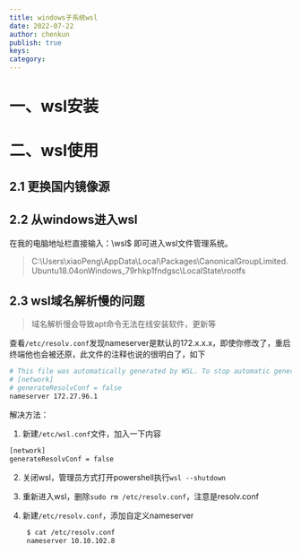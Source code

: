 ```yaml
---
title: windows子系统wsl
date: 2022-07-22
author: chenkun
publish: true
keys:
category:
---
```


# 一、wsl安装

# 二、wsl使用

## 2.1 更换国内镜像源

## 2.2 从windows进入wsl

在我的电脑地址栏直接输入：\\wsl$ 即可进入wsl文件管理系统。
> C:\Users\xiaoPeng\AppData\Local\Packages\CanonicalGroupLimited.Ubuntu18.04onWindows_79rhkp1fndgsc\LocalState\rootfs

## 2.3 wsl域名解析慢的问题

> 域名解析慢会导致apt命令无法在线安装软件，更新等

查看`/etc/resolv.conf`发现nameserver是默认的172.x.x.x，即使你修改了，重启终端他也会被还原，此文件的注释也说的很明白了，如下

```bash
# This file was automatically generated by WSL. To stop automatic generation of this file, add the following entry to /etc/wsl.conf:
# [network]
# generateResolvConf = false
nameserver 172.27.96.1
```

解决方法：

1. 新建`/etc/wsl.conf`文件，加入一下内容

```bash
[network]
generateResolvConf = false
```

2. 关闭wsl，管理员方式打开powershell执行`wsl --shutdown`

3. 重新进入wsl，删除`sudo rm /etc/resolv.conf`，注意是resolv.conf

4. 新建`/etc/resolv.conf`，添加自定义nameserver

   ```bash
    $ cat /etc/resolv.conf 
    nameserver 10.10.102.8
    ```